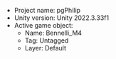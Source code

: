 <!-- UNITY CODE ASSIST INSTRUCTIONS START -->
- Project name: pgPhilip
- Unity version: Unity 2022.3.33f1
- Active game object:
  - Name: Bennelli_M4
  - Tag: Untagged
  - Layer: Default
<!-- UNITY CODE ASSIST INSTRUCTIONS END -->